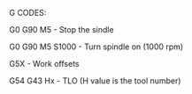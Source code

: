 G CODES:

G0 G90 M5 - Stop the sindle

G0 G90 M5 S1000 - Turn spindle on (1000 rpm)

G5X - Work offsets

G54 G43 Hx - TLO (H value is the tool number)
